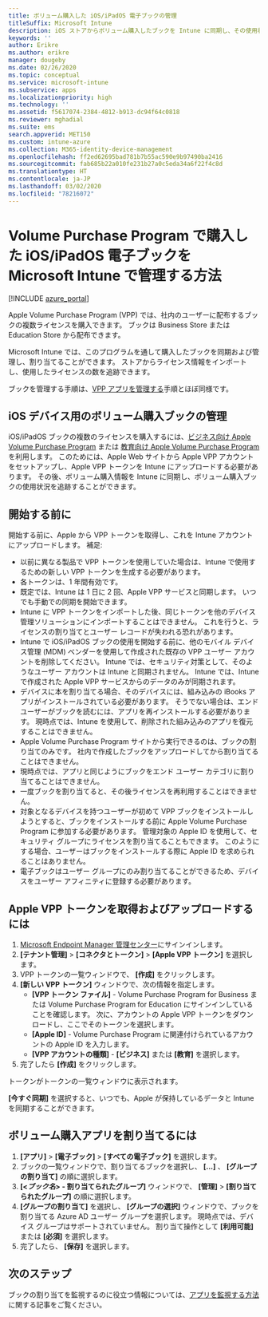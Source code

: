 ```yaml
---
title: ボリューム購入した iOS/iPadOS 電子ブックの管理
titleSuffix: Microsoft Intune
description: iOS ストアからボリューム購入したブックを Intune に同期し、その使用状況を管理および追跡する方法について説明します。
keywords: ''
author: Erikre
ms.author: erikre
manager: dougeby
ms.date: 02/26/2020
ms.topic: conceptual
ms.service: microsoft-intune
ms.subservice: apps
ms.localizationpriority: high
ms.technology: ''
ms.assetid: f5617074-2384-4812-b913-dc94f64c0818
ms.reviewer: mghadial
ms.suite: ems
search.appverid: MET150
ms.custom: intune-azure
ms.collection: M365-identity-device-management
ms.openlocfilehash: ff2ed62695bad781b7b55ac590e9b97490ba2416
ms.sourcegitcommit: fab685b22a010fe231b27a0c5eda34a6f22f4c8d
ms.translationtype: HT
ms.contentlocale: ja-JP
ms.lasthandoff: 03/02/2020
ms.locfileid: "78216072"
---
```

# <a name="how-to-manage-iosipados-ebooks-you-purchased-through-a-volume-purchase-program-with-microsoft-intune"></a>Volume Purchase Program で購入した iOS/iPadOS 電子ブックを Microsoft Intune で管理する方法


[!INCLUDE [azure_portal](../includes/azure_portal.md)]

Apple Volume Purchase Program (VPP) では、社内のユーザーに配布するブックの複数ライセンスを購入できます。 ブックは Business Store または Education Store から配布できます。

Microsoft Intune では、このプログラムを通して購入したブックを同期および管理し、割り当てることができます。 ストアからライセンス情報をインポートし、使用したライセンスの数を追跡できます。

ブックを管理する手順は、[VPP アプリを管理する](../vpp-apps-ios.md)手順とほぼ同様です。

## <a name="manage-volume-purchased-books-for-ios-devices"></a>iOS デバイス用のボリューム購入ブックの管理
iOS/iPadOS ブックの複数のライセンスを購入するには、[ビジネス向け Apple Volume Purchase Program](https://www.apple.com/business/vpp/) または [教育向け Apple Volume Purchase Program](https://volume.itunes.apple.com/us/store) を利用します。 このためには、Apple Web サイトから Apple VPP アカウントをセットアップし、Apple VPP トークンを Intune にアップロードする必要があります。  その後、ボリューム購入情報を Intune に同期し、ボリューム購入ブックの使用状況を追跡することができます。

## <a name="before-you-start"></a>開始する前に
開始する前に、Apple から VPP トークンを取得し、これを Intune アカウントにアップロードします。 補足:

* 以前に異なる製品で VPP トークンを使用していた場合は、Intune で使用するための新しい VPP トークンを生成する必要があります。
* 各トークンは、1 年間有効です。
* 既定では、Intune は 1 日に 2 回、Apple VPP サービスと同期します。 いつでも手動での同期を開始できます。
* Intune に VPP トークンをインポートした後、同じトークンを他のデバイス管理ソリューションにインポートすることはできません。 これを行うと、ライセンスの割り当てとユーザー レコードが失われる恐れがあります。
* Intune で iOS/iPadOS ブックの使用を開始する前に、他のモバイル デバイス管理 (MDM) ベンダーを使用して作成された既存の VPP ユーザー アカウントを削除してください。 Intune では、セキュリティ対策として、そのようなユーザー アカウントは Intune と同期されません。 Intune では、Intune で作成された Apple VPP サービスからのデータのみが同期されます。
* デバイスに本を割り当てる場合、そのデバイスには、組み込みの iBooks アプリがインストールされている必要があります。 そうでない場合は、エンド ユーザーがブックを読むには、アプリを再インストールする必要があります。 現時点では、Intune を使用して、削除された組み込みのアプリを復元することはできません。
* Apple Volume Purchase Program サイトから実行できるのは、ブックの割り当てのみです。 社内で作成したブックをアップロードしてから割り当てることはできません。
* 現時点では、アプリと同じようにブックをエンド ユーザー カテゴリに割り当てることはできません。
* 一度ブックを割り当てると、その後ライセンスを再利用することはできません。
* 対象となるデバイスを持つユーザーが初めて VPP ブックをインストールしようとすると、ブックをインストールする前に Apple Volume Purchase Program に参加する必要があります。 管理対象の Apple ID を使用して、セキュリティ グループにライセンスを割り当てることもできます。 このようにする場合、ユーザーはブックをインストールする際に Apple ID を求められることはありません。
* 電子ブックはユーザー グループにのみ割り当てることができるため、デバイスをユーザー アフィニティに登録する必要があります。   


## <a name="to-get-and-upload-an-apple-vpp-token"></a>Apple VPP トークンを取得およびアップロードするには

1. [Microsoft Endpoint Manager 管理センター](https://go.microsoft.com/fwlink/?linkid=2109431)にサインインします。
2. **[テナント管理]**  >  **[コネクタとトークン]**  >  **[Apple VPP トークン]** を選択します。
3. VPP トークンの一覧ウィンドウで、 **[作成]** をクリックします。
5. **[新しい VPP トークン]** ウィンドウで、次の情報を指定します。
    - **[VPP トークン ファイル]** - Volume Purchase Program for Business または Volume Purchase Program for Education にサインインしていることを確認します。 次に、アカウントの Apple VPP トークンをダウンロードし、ここでそのトークンを選択します。
    - **[Apple ID]** - Volume Purchase Program に関連付けられているアカウントの Apple ID を入力します。
    - **[VPP アカウントの種類]** - **[ビジネス]** または **[教育]** を選択します。
5. 完了したら **[作成]** をクリックします。

トークンがトークンの一覧ウィンドウに表示されます。


**[今すぐ同期]** を選択すると、いつでも、Apple が保持しているデータと Intune を同期することができます。

## <a name="to-assign-a-volume-purchased-app"></a>ボリューム購入アプリを割り当てるには

1. **[アプリ]**  >  **[電子ブック]**  >  **[すべての電子ブック]** を選択します。
2. ブックの一覧ウィンドウで、割り当てるブックを選択し、 **[...]** 、 **[グループの割り当て]** の順に選択します。
3. **[<*ブック名*> - 割り当てられたグループ]** ウィンドウで、 **[管理]**  >  **[割り当てられたグループ]** の順に選択します。
4. **[グループの割り当て]** を選択し、 **[グループの選択]** ウィンドウで、ブックを割り当てる Azure AD ユーザー グループを選択します。 現時点では、デバイス グループはサポートされていません。
割り当て操作として **[利用可能]** または **[必須]** を選択します。 
5. 完了したら、 **[保存]** を選択します。

## <a name="next-steps"></a>次のステップ

ブックの割り当てを監視するのに役立つ情報については、[アプリを監視する方法](apps-monitor.md)に関する記事をご覧ください。






